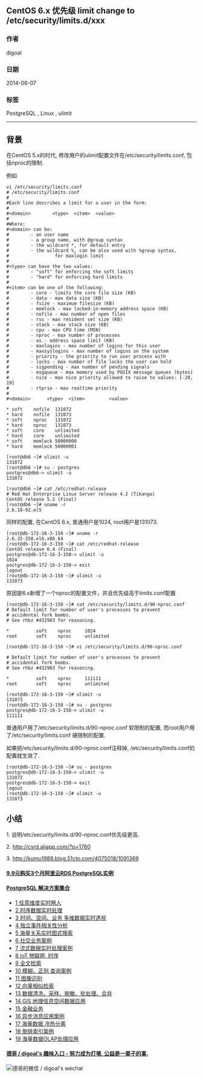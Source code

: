 ## CentOS 6.x 优先级 limit change to /etc/security/limits.d/xxx  
                                                               
### 作者                                                               
digoal                                                               
                                                               
### 日期                                                               
2014-06-07                                                             
                                                               
### 标签                                                               
PostgreSQL , Linux , ulimit    
                                                               
----                                                               
                                                               
## 背景        
在CentOS 5.x的时代, 修改用户的ulimit配置文件在/etc/security/limits.conf, 包括nproc的限制.  
  
例如  
  
```  
vi /etc/security/limits.conf  
# /etc/security/limits.conf  
#  
#Each line describes a limit for a user in the form:  
#  
#<domain>        <type>  <item>  <value>  
#  
#Where:  
#<domain> can be:  
#        - an user name  
#        - a group name, with @group syntax  
#        - the wildcard *, for default entry  
#        - the wildcard %, can be also used with %group syntax,  
#                 for maxlogin limit  
#  
#<type> can have the two values:  
#        - "soft" for enforcing the soft limits  
#        - "hard" for enforcing hard limits  
#  
#<item> can be one of the following:  
#        - core - limits the core file size (KB)  
#        - data - max data size (KB)  
#        - fsize - maximum filesize (KB)  
#        - memlock - max locked-in-memory address space (KB)  
#        - nofile - max number of open files  
#        - rss - max resident set size (KB)  
#        - stack - max stack size (KB)  
#        - cpu - max CPU time (MIN)  
#        - nproc - max number of processes  
#        - as - address space limit (KB)  
#        - maxlogins - max number of logins for this user  
#        - maxsyslogins - max number of logins on the system  
#        - priority - the priority to run user process with  
#        - locks - max number of file locks the user can hold  
#        - sigpending - max number of pending signals  
#        - msgqueue - max memory used by POSIX message queues (bytes)  
#        - nice - max nice priority allowed to raise to values: [-20, 19]  
#        - rtprio - max realtime priority  
#  
#<domain>      <type>  <item>         <value>  
  
* soft    nofile  131072  
* hard    nofile  131073  
* soft    nproc   131072  
* hard    nproc   131073  
* soft    core    unlimited  
* hard    core    unlimited  
* soft    memlock 50000000  
* hard    memlock 50000001  
  
[root@db6 ~]# ulimit -u  
131072  
[root@db6 ~]# su - postgres  
postgres@db6-> ulimit -u  
131072  
  
[root@db6 ~]# cat /etc/redhat-release   
# Red Hat Enterprise Linux Server release 4.2 (Tikanga)  
CentOS release 5.2 (Final)  
[root@db6 ~]# uname -r  
2.6.18-92.el5  
```  
  
同样的配置, 在CentOS 6.x, 普通用户是1024, root用户是131073.  
  
```  
[root@db-172-16-3-150 ~]# uname -r  
2.6.32-358.el6.x86_64  
[root@db-172-16-3-150 ~]# cat /etc/redhat-release   
CentOS release 6.4 (Final)  
postgres@db-172-16-3-150-> ulimit -u  
1024  
postgres@db-172-16-3-150-> exit  
logout  
[root@db-172-16-3-150 ~]# ulimit -u  
131073  
```  
  
原因是6.x新增了一个nproc的配置文件，并且优先级高于limits.conf配置  
  
```  
[root@db-172-16-3-150 ~]# cat /etc/security/limits.d/90-nproc.conf   
# Default limit for number of user's processes to prevent  
# accidental fork bombs.  
# See rhbz #432903 for reasoning.  
  
*          soft    nproc     1024  
root       soft    nproc     unlimited  
```  
  
```  
[root@db-172-16-3-150 ~]# vi /etc/security/limits.d/90-nproc.conf   
  
# Default limit for number of user's processes to prevent  
# accidental fork bombs.  
# See rhbz #432903 for reasoning.  
  
*          soft    nproc     111111  
root       soft    nproc     unlimited  
  
[root@db-172-16-3-150 ~]# ulimit -u  
131073  
[root@db-172-16-3-150 ~]# su - postgres  
postgres@db-172-16-3-150-> ulimit -u  
111111  
```  
  
普通用户用了/etc/security/limits.d/90-nproc.conf 软限制的配置, 而root用户用了/etc/security/limits.conf 硬限制的配置.  
  
如果把/etc/security/limits.d/90-nproc.conf注释掉, /etc/security/limits.conf的配置就生效了.  
  
```  
[root@db-172-16-3-150 ~]# su - postgres  
postgres@db-172-16-3-150-> ulimit -u  
131072  
postgres@db-172-16-3-150-> exit  
logout  
[root@db-172-16-3-150 ~]# ulimit -u  
131073  
```  
  
## 小结  
1\. 说明/etc/security/limits.d/90-nproc.conf优先级更高.  
  
2\. http://csrd.aliapp.com/?p=1760  
  
3\. http://kumu1988.blog.51cto.com/4075018/1091369  
  
  
  
  
  
  
  
  
  
  
  
  
  
  
  
  
  
  
  
  
  
  
  
  
  
  
  
  
  
  
  
  
  
  
  
  
  
  
  
  
  
  
  
  
  
  
  
  
  
  
  
  
  
  
  
#### [9.9元购买3个月阿里云RDS PostgreSQL实例](https://www.aliyun.com/database/postgresqlactivity "57258f76c37864c6e6d23383d05714ea")
  
  
#### [PostgreSQL 解决方案集合](https://yq.aliyun.com/topic/118 "40cff096e9ed7122c512b35d8561d9c8")
- [1 任意维度实时圈人](https://yq.aliyun.com/topic/118 "40cff096e9ed7122c512b35d8561d9c8")
- [2 时序数据实时处理](https://yq.aliyun.com/topic/118 "40cff096e9ed7122c512b35d8561d9c8")
- [3 时间、空间、业务 多维数据实时透视](https://yq.aliyun.com/topic/118 "40cff096e9ed7122c512b35d8561d9c8")
- [4 独立事件相关性分析](https://yq.aliyun.com/topic/118 "40cff096e9ed7122c512b35d8561d9c8")
- [5 海量关系实时图式搜索](https://yq.aliyun.com/topic/118 "40cff096e9ed7122c512b35d8561d9c8")
- [6 社交业务案例](https://yq.aliyun.com/topic/118 "40cff096e9ed7122c512b35d8561d9c8")
- [7 流式数据实时处理案例](https://yq.aliyun.com/topic/118 "40cff096e9ed7122c512b35d8561d9c8")
- [8 IoT 物联网, 时序](https://yq.aliyun.com/topic/118 "40cff096e9ed7122c512b35d8561d9c8")
- [9 全文检索](https://yq.aliyun.com/topic/118 "40cff096e9ed7122c512b35d8561d9c8")
- [10 模糊、正则 查询案例](https://yq.aliyun.com/topic/118 "40cff096e9ed7122c512b35d8561d9c8")
- [11 图像识别](https://yq.aliyun.com/topic/118 "40cff096e9ed7122c512b35d8561d9c8")
- [12 向量相似检索](https://yq.aliyun.com/topic/118 "40cff096e9ed7122c512b35d8561d9c8")
- [13 数据清洗、采样、脱敏、批处理、合并](https://yq.aliyun.com/topic/118 "40cff096e9ed7122c512b35d8561d9c8")
- [14 GIS 地理信息空间数据应用](https://yq.aliyun.com/topic/118 "40cff096e9ed7122c512b35d8561d9c8")
- [15 金融业务](https://yq.aliyun.com/topic/118 "40cff096e9ed7122c512b35d8561d9c8")
- [16 异步消息应用案例](https://yq.aliyun.com/topic/118 "40cff096e9ed7122c512b35d8561d9c8")
- [17 海量数据 冷热分离](https://yq.aliyun.com/topic/118 "40cff096e9ed7122c512b35d8561d9c8")
- [18 倒排索引案例](https://yq.aliyun.com/topic/118 "40cff096e9ed7122c512b35d8561d9c8")
- [19 海量数据OLAP处理应用](https://yq.aliyun.com/topic/118 "40cff096e9ed7122c512b35d8561d9c8")
  
  
#### [德哥 / digoal's 趣味入口 - 努力成为灯塔, 公益是一辈子的事.](https://github.com/digoal/blog/blob/master/README.md "22709685feb7cab07d30f30387f0a9ae")
  
  
![德哥的微信 / digoal's wechat](../pic/digoal_weixin.jpg "f7ad92eeba24523fd47a6e1a0e691b59")
  
